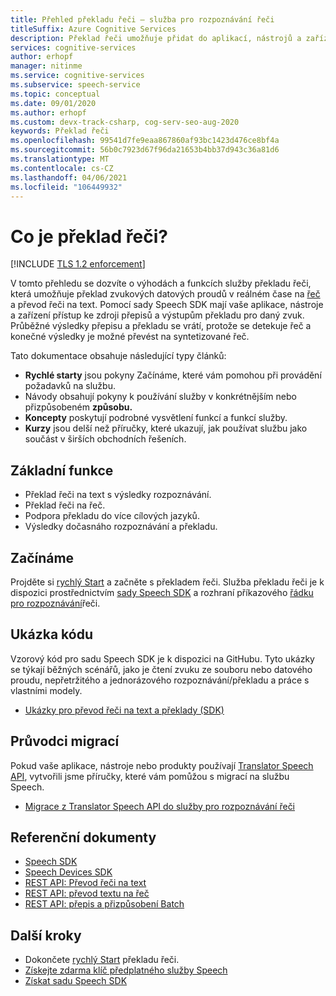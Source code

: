 ```yaml
---
title: Přehled překladu řeči – služba pro rozpoznávání řeči
titleSuffix: Azure Cognitive Services
description: Překlad řeči umožňuje přidat do aplikací, nástrojů a zařízení komplexní překlady řeči v reálném čase, který nabízí více jazyků. Stejné rozhraní API lze použít pro překlad řeči na řeč i řeči na text. Tento článek představuje přehled výhod a možností služby překladu řeči.
services: cognitive-services
author: erhopf
manager: nitinme
ms.service: cognitive-services
ms.subservice: speech-service
ms.topic: conceptual
ms.date: 09/01/2020
ms.author: erhopf
ms.custom: devx-track-csharp, cog-serv-seo-aug-2020
keywords: Překlad řeči
ms.openlocfilehash: 99541d7fe9eaa867860af93bc1423d476ce8bf4a
ms.sourcegitcommit: 56b0c7923d67f96da21653b4bb37d943c36a81d6
ms.translationtype: MT
ms.contentlocale: cs-CZ
ms.lasthandoff: 04/06/2021
ms.locfileid: "106449932"
---
```

# <a name="what-is-speech-translation"></a>Co je překlad řeči?

[!INCLUDE [TLS 1.2 enforcement](../../../includes/cognitive-services-tls-announcement.md)]

V tomto přehledu se dozvíte o výhodách a funkcích služby překladu řeči, která umožňuje překlad zvukových datových proudů v reálném čase na [řeč](language-support.md#speech-translation) a převod řeči na text. Pomocí sady Speech SDK mají vaše aplikace, nástroje a zařízení přístup ke zdroji přepisů a výstupům překladu pro daný zvuk. Průběžné výsledky přepisu a překladu se vrátí, protože se detekuje řeč a konečné výsledky je možné převést na syntetizované řeč.

Tato dokumentace obsahuje následující typy článků:

* **Rychlé starty** jsou pokyny Začínáme, které vám pomohou při provádění požadavků na službu.
* Návody obsahují pokyny k používání služby v konkrétnějším nebo přizpůsobeném **způsobu.**
* **Koncepty** poskytují podrobné vysvětlení funkcí a funkcí služby.
* **Kurzy** jsou delší než příručky, které ukazují, jak používat službu jako součást v širších obchodních řešeních.

## <a name="core-features"></a>Základní funkce

* Překlad řeči na text s výsledky rozpoznávání.
* Překlad řeči na řeč.
* Podpora překladu do více cílových jazyků.
* Výsledky dočasnáho rozpoznávání a překladu.

## <a name="get-started"></a>Začínáme 

Projděte si [rychlý Start](get-started-speech-translation.md) a začněte s překladem řeči. Služba překladu řeči je k dispozici prostřednictvím [sady Speech SDK](speech-sdk.md) a rozhraní příkazového [řádku pro rozpoznávání](spx-overview.md)řeči.

## <a name="sample-code"></a>Ukázka kódu

Vzorový kód pro sadu Speech SDK je k dispozici na GitHubu. Tyto ukázky se týkají běžných scénářů, jako je čtení zvuku ze souboru nebo datového proudu, nepřetržitého a jednorázového rozpoznávání/překladu a práce s vlastními modely.

* [Ukázky pro převod řeči na text a překlady (SDK)](https://github.com/Azure-Samples/cognitive-services-speech-sdk)

## <a name="migration-guides"></a>Průvodci migrací

Pokud vaše aplikace, nástroje nebo produkty používají [Translator Speech API](./how-to-migrate-from-translator-speech-api.md), vytvořili jsme příručky, které vám pomůžou s migrací na službu Speech.

* [Migrace z Translator Speech API do služby pro rozpoznávání řeči](how-to-migrate-from-translator-speech-api.md)

## <a name="reference-docs"></a>Referenční dokumenty

* [Speech SDK](./speech-sdk.md)
* [Speech Devices SDK](speech-devices-sdk.md)
* [REST API: Převod řeči na text](rest-speech-to-text.md)
* [REST API: převod textu na řeč](rest-text-to-speech.md)
* [REST API: přepis a přizpůsobení Batch](https://westus.dev.cognitive.microsoft.com/docs/services/speech-to-text-api-v3-0)

## <a name="next-steps"></a>Další kroky

* Dokončete [rychlý Start](get-started-speech-translation.md) překladu řeči.
* [Získejte zdarma klíč předplatného služby Speech](overview.md#try-the-speech-service-for-free)
* [Získat sadu Speech SDK](speech-sdk.md)
